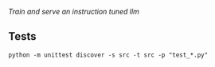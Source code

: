 *Train and serve an instruction tuned llm*

## Tests
```python -m unittest discover -s src -t src -p "test_*.py"```